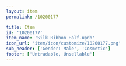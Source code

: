 ```yaml
---
layout: item
permalink: /10200177

title: Item
id: '10200177'
item_name: 'Silk Ribbon Half-updo'
icon_url: 'item/icon/customize/10200177.png'
sub_header: ['Gender: Male', 'Cosmetic']
footer: ['Untradable, Unsellable']
---
```

